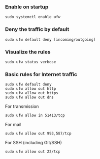 ### Enable on startup
```
sudo systemctl enable ufw
```

### Deny the traffic by default
```
sudo ufw default deny [incoming/outgoing]
```

### Visualize the rules
```
sudo ufw status verbose
```

### Basic rules for Internet traffic
```
sudo ufw default deny
sudo ufw allow out http
sudo ufw allow out https
sudo ufw allow out dns
```

For transmission
```
sudo ufw allow in 51413/tcp
```

For mail
```
sudo ufw allow out 993,587/tcp
```

For SSH (including Git/SSH)
```
sudo ufw allow out 22/tcp
```
